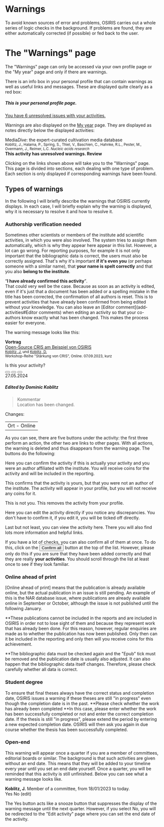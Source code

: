 # <i class="ph ph-exclamation-triangle text-osiris"></i> Warnings

To avoid known sources of error and problems, OSIRIS carries out a whole series of logic checks in the background. If problems are found, they are either automatically corrected (if possible) or fed back to the user. 

# The "Warnings" page

The "Warnings" page can only be accessed via your own profile page or the "My year" page and only if there are warnings.

There is an info box in your personal profile that can contain warnings as well as useful links and messages. These are displayed quite clearly as a red box:

<div class="demo">
    <h5 class="title font-size-16 mt-0">This is your personal profile page.</h5>
    <div class="btn-group btn-group-lg">
        <span class="btn" data-toggle="tooltip" data-title="Add activity">
            <i class="icon-activity-plus text-osiris ph-fw"></i>
        </span>
        <span class="btn" data-toggle="tooltip" data-title="My year">
            <i class="ph ph-calendar text-success ph-fw"></i>
        </span>
        <span class="btn" data-toggle="tooltip" data-title="My activities">
            <i class="icon-activity-user text-secondary ph-fw"></i>
        </span>
        <span class="btn" data-toggle="tooltip" data-title="Edit profile">
            <i class="ph ph-user-list text-muted ph-fw"></i>
        </span>
        <span class="btn" data-toggle="tooltip" data-title="My achievements">
            <i class="ph ph-trophy text-signal ph-fw"></i>
        </span>
    </div>
    <div class="alert danger mt-20">
        <a class="link text-danger" href="#test">
            You have 6 unresolved issues with your activities.
        </a>
    </div>
</div>


Warnings are also displayed on the [My year](my-year) page. They are displayed as notes directly below the displayed activities:

<div class="demo">
    Media<i>Dive</i>: the expert-curated cultivation media database
    <br>
    <small class="text-muted d-block">
    <span class="d-block">Koblitz, J., Halama, P., Spring, S., Thiel, V., Baschien, C., Hahnke, R.L., Pester, M., Overmann, J., Reimer, L.C.</span> <i>Nucleic acids research</i> <i class="icon-open-access text-success" title="Open Access"></i>
    </small>
    <br>
    <b class="text-danger">
        This activity has unresolved warnings. <a class="link">Review</a>
    </b>       
</div>

Clicking on the links shown above will take you to the "Warnings" page. This page is divided into sections, each dealing with one type of problem. Each section is only displayed if corresponding warnings have been found. 


## Types of warnings

In the following I will briefly describe the warnings that OSIRIS currently displays. In each case, I will briefly explain why the warning is displayed, why it is necessary to resolve it and how to resolve it.

### Authorship verification needed
Sometimes other scientists or members of the institute add scientific activities,
in which you were also involved. The system tries to assign them automatically, which is why they appear here 
appear in this list. However, a lot can go wrong. For reporting purposes, for example 
it is not only important that the bibliographic data is correct, the users must also be correctly assigned. 
That's why it's important **if it's even you** (or perhaps someone with a similar name), 
that **your name is spelt correctly** and that you also **belong to the institute**. 

<q>**I have already confirmed this activity**</q>.<br>
That could very well be the case. Because as soon as an activity is edited, even if it's just that a document has been added or a spelling mistake in the title has been corrected, the confirmation of all authors is reset. This is to prevent activities that have already been confirmed from being edited without your knowledge. 
You can also leave an [Editor comment](add-activities#Editor comments) when editing an activity so that your co-authors know exactly what has been changed. This makes the process easier for everyone.


The warning message looks like this:

<div class="demo">
    <div class="row py-10 px-20">
        <div class="col-md-6">
            <p class="mt-0">
                <b class="text-lecture">
                    <span data-toggle="tooltip" data-title="Vortrag"><i
                            class="ph text-lecture ph-chalkboard-teacher"></i></span> Vortrag </b> <br>
                <a class="colorless" href="/osiris/activities/view/650449e74430390609471786">Open-Source CRIS am
                    Beispiel von OSIRIS</a><br><small class="text-muted d-block"><a
                        href="/osiris/profile/juk20">Koblitz,&nbsp;J.</a> und <a
                        href="/osiris/profile/dok21">Koblitz,&nbsp;D.</a><br> Workshop-Reihe "Stärkung von CRIS",
                    Online. 07.09.2023, kurz <a
                        href="/uploads/650449e74430390609471786/OSIRIS_Leibniz-CRIS_Open-Source.pdf" target="_blank"
                        data-toggle="tooltip" data-title="pdf: OSIRIS_Leibniz-CRIS_Open-Source.pdf"
                        class="file-link"><i class="ph ph-file ph-file-pdf"></i></a></small>
            </p>
            <div class="" id="approve-650449e74430390609471786">
                Is this your activity? <br>
                <div class="btn-group mr-10">
                    <button class="btn small text-success" onclick="_approve('650449e74430390609471786', 1)"
                        data-toggle="tooltip" data-title="Ja, und ich war der DSMZ angehörig">
                        <i class="ph ph-check ph-fw"></i>
                    </button>
                    <button class="btn small text-signal" onclick="_approve('650449e74430390609471786', 2)"
                        data-toggle="tooltip" data-title="Ja, aber ich war nicht der DSMZ angehörig">
                        <i class="ph ph-push-pin-slash ph-fw"></i>
                    </button>
                    <button class="btn small text-danger" onclick="_approve('650449e74430390609471786', 3)"
                        data-toggle="tooltip" data-title="Nein, das bin ich nicht">
                        <i class="ph ph-x ph-fw"></i>
                    </button>
                </div>
                <a target="_blank" href="/osiris/activities/view/650449e74430390609471786"
                    class="btn small text-secondary" data-toggle="tooltip" data-title="Aktivität ansehen">
                    <i class="ph ph-arrow-fat-line-right"></i>
                </a>
            </div>
        </div>
        <div class="col-md-6">
            <span class="badge primary float-md-right">27.05.2024</span>
            <h5 class="m-0">
                Edited by Dominic Koblitz </h5>
            <blockquote class="signal">
                <div class="title">
                    Kommentar </div>
                Location has been changed.
            </blockquote>
            <div class="font-weight-bold mt-10">Changes:</div>
            <table class="table simple w-auto small border px-10">
                <tbody>
                    <tr>
                        <td class="pl-0">
                            <span class="key">Ort</span>
                            <span class="del text-gefahr">-</span>
                            <i class="ph ph-arrow-right mx-10"></i>
                            <span class="ins text-success">Online</span>
                        </td>
                    </tr>
                </tbody>
            </table>
        </div>
    </div>
</div>

As you can see, there are five buttons under the activity: the first three perform an action, the other two are links to other pages. With all actions, the warning is deleted and thus disappears from the warning page. The buttons do the following:

<i class="ph ph-check ph-fw text-success mr-10"></i> Here you can confirm the activity if this is actually your activity and you were an author affiliated with the institute. You will receive coins for the activity and will be included in the reporting.

<i class="ph ph-push-pin-slash ph-fw text-signal mr-10"></i> This confirms that the activity is yours, but that you were not an author of the institute. The activity will appear in your profile, but you will not receive any coins for it. 

<i class="ph ph-x ph-fw text-danger mr-10"></i> This is not you. This removes the activity from your profile. 

<i class="ph-fw ph ph-regular ph-pencil-simple-line text-secondary mr-10"></i> Here you can edit the activity directly if you notice any discrepancies. You don't have to confirm it, if you edit it, you will be ticked off directly.

<i class="ph-fw ph ph-regular ph-arrow-fat-line-right text-secondary mr-10"></i> Last but not least, you can view the activity here. There you will also find lots more information and helpful links.


If you have a lot of checks, you can also confirm all of them at once. To do this, click on the <button class="btn btn-sm text-success"><i class="ph ph-check"></i>Confirm all</button> button at the top of the list. However, please only do this if you are sure that they have been added correctly and that they are really **your activities**. You should scroll through the list at least once to see if they look familiar.


### Online ahead of print
[Online ahead of print] means that the publication is already available online, but the actual publication in an issue is still pending. An example of this is the NAR database issue, where publications are already available online in September or October, although the issue is not published until the following January.  

**These publications cannot be included in the reports and are included in OSIRIS in order not to lose sight of them and because they represent work that has already been done. For this reason, however, regular enquiries are made as to whether the publication has now been published. Only then can it be included in the reporting and only then will you receive coins for this achievement.

**The bibliographic data must be checked again and the "Epub" tick must be removed and the publication date is usually also adjusted. It can also happen that the bibliographic data itself changes. Therefore, please check carefully whether all data is correct.


### Student degree
To ensure that final theses always have the correct status and completion date, OSIRIS issues a warning if these theses are still "in progress" even though the completion date is in the past. **Please check whether the work has already been completed **In this case, please enter whether the work has been successfully completed or not and enter the correct completion date. If the thesis is still "in progress", please extend the period by entering a new expected completion date. OSIRIS will then ask you again in due course whether the thesis has been successfully completed.


### Open-end
This warning will appear once a quarter if you are a member of committees, editorial boards or similar. The background is that such activities are given without an end date. This means that they will be added to your timeline every year until you set an end date yourself. Once a quarter, you will be reminded that this activity is still unfinished. Below you can see what a warning message looks like. 

<div class="demo">
    <b>Koblitz, J.</b> Member of a committee, from 18/01/2023 to today.                    
    <div class="alert signal">
        <span class="btn btn-sm text-success">
            <i class="ph ph-check"></i>
            Yes                  
        </span>
        <span class="btn btn-sm text-danger">
            <i class="ph ph-x"></i>
            No (edit)
        </span>
    </div>
</div>

The <span class="btn btn-sm text-success"><i class="ph ph-check"></i> Yes</span> button acts like a snooze button that suppresses the display of the warning message until the next quarter. However, if you select <span class="btn btn-sm text-danger"><i class="ph ph-x"></i> No</span>, you will be redirected to the "Edit activity" page where you can set the end date of the activity.